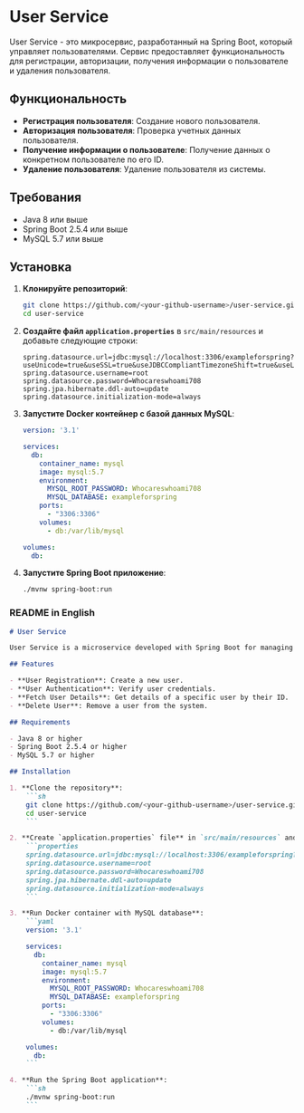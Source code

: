 # User Service

User Service - это микросервис, разработанный на Spring Boot, который управляет пользователями. Сервис предоставляет функциональность для регистрации, авторизации, получения информации о пользователе и удаления пользователя.

## Функциональность

- **Регистрация пользователя**: Создание нового пользователя.
- **Авторизация пользователя**: Проверка учетных данных пользователя.
- **Получение информации о пользователе**: Получение данных о конкретном пользователе по его ID.
- **Удаление пользователя**: Удаление пользователя из системы.

## Требования

- Java 8 или выше
- Spring Boot 2.5.4 или выше
- MySQL 5.7 или выше

## Установка

1. **Клонируйте репозиторий**:
    ```sh
    git clone https://github.com/<your-github-username>/user-service.git
    cd user-service
    ```

2. **Создайте файл `application.properties`** в `src/main/resources` и добавьте следующие строки:
    ```properties
    spring.datasource.url=jdbc:mysql://localhost:3306/exampleforspring?useUnicode=true&useSSL=true&useJDBCCompliantTimezoneShift=true&useLegacyDatetimeCode=false&serverTimezone=UTC
    spring.datasource.username=root
    spring.datasource.password=Whocareswhoami708
    spring.jpa.hibernate.ddl-auto=update
    spring.datasource.initialization-mode=always
    ```

3. **Запустите Docker контейнер с базой данных MySQL**:
    ```yaml
    version: '3.1'

    services:
      db:
        container_name: mysql
        image: mysql:5.7
        environment:
          MYSQL_ROOT_PASSWORD: Whocareswhoami708
          MYSQL_DATABASE: exampleforspring
        ports:
          - "3306:3306"
        volumes:
          - db:/var/lib/mysql

    volumes:
      db:
    ```

4. **Запустите Spring Boot приложение**:
    ```sh
    ./mvnw spring-boot:run
    ```










### README in English

```markdown
# User Service

User Service is a microservice developed with Spring Boot for managing users. The service provides functionalities for user registration, authentication, fetching user details, and deleting users.

## Features

- **User Registration**: Create a new user.
- **User Authentication**: Verify user credentials.
- **Fetch User Details**: Get details of a specific user by their ID.
- **Delete User**: Remove a user from the system.

## Requirements

- Java 8 or higher
- Spring Boot 2.5.4 or higher
- MySQL 5.7 or higher

## Installation

1. **Clone the repository**:
    ```sh
    git clone https://github.com/<your-github-username>/user-service.git
    cd user-service
    ```

2. **Create `application.properties` file** in `src/main/resources` and add the following lines:
    ```properties
    spring.datasource.url=jdbc:mysql://localhost:3306/exampleforspring?useUnicode=true&useSSL=true&useJDBCCompliantTimezoneShift=true&useLegacyDatetimeCode=false&serverTimezone=UTC
    spring.datasource.username=root
    spring.datasource.password=Whocareswhoami708
    spring.jpa.hibernate.ddl-auto=update
    spring.datasource.initialization-mode=always
    ```

3. **Run Docker container with MySQL database**:
    ```yaml
    version: '3.1'

    services:
      db:
        container_name: mysql
        image: mysql:5.7
        environment:
          MYSQL_ROOT_PASSWORD: Whocareswhoami708
          MYSQL_DATABASE: exampleforspring
        ports:
          - "3306:3306"
        volumes:
          - db:/var/lib/mysql

    volumes:
      db:
    ```

4. **Run the Spring Boot application**:
    ```sh
    ./mvnw spring-boot:run
    ```
